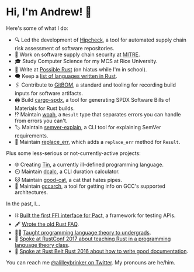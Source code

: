 # Hi, I'm Andrew! :wave:

Here's some of what I do:

- 🔍 Led the development of [Hipcheck][hipcheck], a tool for automated supply chain risk assessment of software repositories.
- 🔧 Work on software supply chain security at [MITRE][mitre].
- 🎓 Study Computer Science for my MCS at Rice University.
- 🦀 Write at [Possible Rust][poss] (on hiatus while I'm in school).
- 🗨️ Keep a [list of languages written in Rust][langs].
- 🖇️ Contribute to [GitBOM][gitbom], a standard and tooling for recording build inputs for software artifacts.
- 🖨️ Build [cargo-spdx][cargo-spdx], a tool for generating SPDX Software Bills of Materials for Rust builds.
- ⁉️ Maintain [woah][woah], a `Result` type that separates errors you can handle from errors you can't.
- 🏷️ Maintain [semver-explain][semver-explain], a CLI tool for explaining SemVer requirements.
- 🛑 Maintain [replace_err][replace_err], which adds a `replace_err` method for `Result`.

Plus some less-serious or not-currently-active projects:

- 🌐 Creating [Tin][tin], a currently ill-defined programming language.
- ⏲️ Maintain [dcalc][dcalc], a CLI duration calculator.
- 🐱 Maintain [good-cat][good-cat], a cat that hates pipes.
- 📎 Maintain [gccarch][gccarch], a tool for getting info on GCC's supported architectures.

In the past, I...

- ⛓️ [Built the first FFI interface for Pact](https://github.com/pact-foundation/pact-reference/pull/97), a framework for testing APIs.
- 🖋️ [Wrote the old Rust FAQ](https://github.com/rust-lang/prev.rust-lang.org/pull/202).
- 👨‍🏫 [Taught programming language theory to undergrads][proglangs].
- 🎒 [Spoke at RustConf 2017 about teaching Rust in a programming language theory class](https://www.youtube.com/watch?v=0PhfaFkzdBA).
- 📖 [Spoke at Rust Belt Rust 2016 about how to write good documentation](https://www.youtube.com/watch?v=Wz2oFEDwiOk).

You can reach me [@alilleybrinker on Twitter][twitter]. My pronouns are he/him.

[hipcheck]: https://github.com/mitre/hipcheck
[mitre]: https://mitre.org
[rust]: https://rust-lang.org
[poss]: https://www.possiblerust.com
[mentor]: https://rustbeginners.github.io/awesome-rust-mentors/
[twitter]: https://twitter.com/alilleybrinker
[langs]: https://github.com/alilleybrinker/langs-in-rust
[woah]: https://github.com/alilleybrinker/woah/
[mentoring_page]: https://github.com/alilleybrinker/alilleybrinker/blob/master/MENTORING.md
[migrate]: https://gist.github.com/alilleybrinker/4ed6badfa317cd6d5e9f74c95d71309a
[tin]: https://github.com/alilleybrinker/tin
[skej]: https://github.com/alilleybrinker/skej
[dcalc]: https://github.com/alilleybrinker/dcalc
[semver-explain]: https://github.com/alilleybrinker/semver-explain
[good-cat]: https://github.com/alilleybrinker/good-cat
[replace_err]: https://github.com/alilleybrinker/replace_err
[gccarch]: https://github.com/alilleybrinker/gccarch
[gitbom]: https://github.com/git-bom/gitbom-rs
[cargo-spdx]: https://github.com/alilleybrinker/cargo-spdx
[proglangs]: https://github.com/alilleybrinker/programming-languages-course
